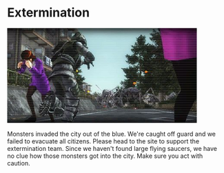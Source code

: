 # Extermination

![Extermination](../images/missions_thumbnails/M015_3.jpg)

Monsters invaded the city out of the blue. We're caught off guard and we failed to evacuate all citizens. Please head to the site to support the extermination team. Since we haven't found large flying saucers, we have no clue how those monsters got into the city. Make sure you act with caution.
